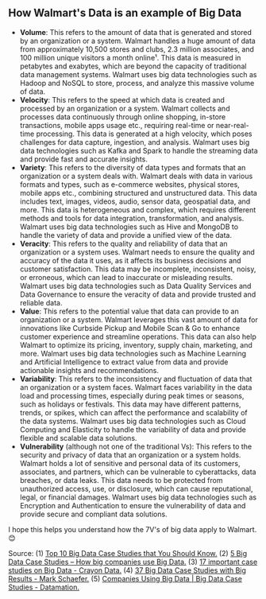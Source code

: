 ## How Walmart's Data is an example of Big Data

- **Volume**: This refers to the amount of data that is generated and stored by an organization or a system. Walmart handles a huge amount of data from approximately 10,500 stores and clubs, 2.3 million associates, and 100 million unique visitors a month online¹. This data is measured in petabytes and exabytes, which are beyond the capacity of traditional data management systems. Walmart uses big data technologies such as Hadoop and NoSQL to store, process, and analyze this massive volume of data.
- **Velocity**: This refers to the speed at which data is created and processed by an organization or a system. Walmart collects and processes data continuously through online shopping, in-store transactions, mobile apps usage etc., requiring real-time or near-real-time processing. This data is generated at a high velocity, which poses challenges for data capture, ingestion, and analysis. Walmart uses big data technologies such as Kafka and Spark to handle the streaming data and provide fast and accurate insights.
- **Variety**: This refers to the diversity of data types and formats that an organization or a system deals with. Walmart deals with data in various formats and types, such as e-commerce websites, physical stores, mobile apps etc., combining structured and unstructured data. This data includes text, images, videos, audio, sensor data, geospatial data, and more. This data is heterogeneous and complex, which requires different methods and tools for data integration, transformation, and analysis. Walmart uses big data technologies such as Hive and MongoDB to handle the variety of data and provide a unified view of the data.
- **Veracity**: This refers to the quality and reliability of data that an organization or a system uses. Walmart needs to ensure the quality and accuracy of the data it uses, as it affects its business decisions and customer satisfaction. This data may be incomplete, inconsistent, noisy, or erroneous, which can lead to inaccurate or misleading results. Walmart uses big data technologies such as Data Quality Services and Data Governance to ensure the veracity of data and provide trusted and reliable data.
- **Value**: This refers to the potential value that data can provide to an organization or a system. Walmart leverages this vast amount of data for innovations like Curbside Pickup and Mobile Scan & Go to enhance customer experience and streamline operations. This data can also help Walmart to optimize its pricing, inventory, supply chain, marketing, and more. Walmart uses big data technologies such as Machine Learning and Artificial Intelligence to extract value from data and provide actionable insights and recommendations.
- **Variability**: This refers to the inconsistency and fluctuation of data that an organization or a system faces. Walmart faces variability in the data load and processing times, especially during peak times or seasons, such as holidays or festivals. This data may have different patterns, trends, or spikes, which can affect the performance and scalability of the data systems. Walmart uses big data technologies such as Cloud Computing and Elasticity to handle the variability of data and provide flexible and scalable data solutions.
- **Vulnerability** (although not one of the traditional Vs): This refers to the security and privacy of data that an organization or a system holds. Walmart holds a lot of sensitive and personal data of its customers, associates, and partners, which can be vulnerable to cyberattacks, data breaches, or data leaks. This data needs to be protected from unauthorized access, use, or disclosure, which can cause reputational, legal, or financial damages. Walmart uses big data technologies such as Encryption and Authentication to ensure the vulnerability of data and provide secure and compliant data solutions.

I hope this helps you understand how the 7V's of big data apply to Walmart. 😊

Source:
(1) [Top 10 Big Data Case Studies that You Should Know.](https://techvidvan.com/tutorials/top-10-big-data-case-studies/.)
(2) [5 Big Data Case Studies – How big companies use Big Data.](https://data-flair.training/blogs/big-data-case-studies/.)
(3) [17 important case studies on Big Data - Crayon Data.](https://crayondata.ai/17-important-case-studies-on-big-data/.)
(4) [37 Big Data Case Studies with Big Results - Mark Schaefer.](https://businessesgrow.com/2016/12/06/big-data-case-studies/.)
(5) [Companies Using Big Data | Big Data Case Studies - Datamation.](https://www.datamation.com/big-data/big-data-case-studies.)
